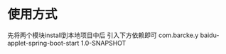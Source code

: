 # 使用方式
先将两个模块install到本地项目中后
引入下方依赖即可
  <dependency>
      <groupId>com.barcke.y</groupId>
      <artifactId>baidu-applet-spring-boot-start</artifactId>
      <version>1.0-SNAPSHOT</version>
  </dependency>
